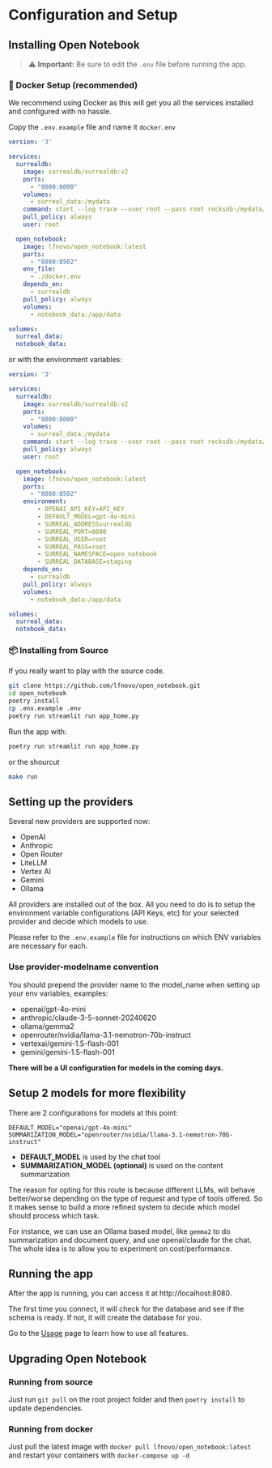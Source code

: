 # Configuration and Setup

## Installing Open Notebook

> ⚠️ **Important:** Be sure to edit the `.env` file before running the app.

### 🐳 Docker Setup (recommended)

We recommend using Docker as this will get you all the services installed and configured with no hassle.

Copy the `.env.example` file and name it `docker.env`

```yaml
version: '3'

services:
  surrealdb:
    image: surrealdb/surrealdb:v2
    ports:
      - "8000:8000"
    volumes:
      - surreal_data:/mydata
    command: start --log trace --user root --pass root rocksdb:/mydata/mydatabase.db
    pull_policy: always
    user: root

  open_notebook:
    image: lfnovo/open_notebook:latest
    ports:
      - "8080:8502"
    env_file:
      - ./docker.env
    depends_on:
      - surrealdb
    pull_policy: always
    volumes:
      - notebook_data:/app/data

volumes:
  surreal_data:
  notebook_data:
```

or with the environment variables:

```yaml
version: '3'

services:
  surrealdb:
    image: surrealdb/surrealdb:v2
    ports:
      - "8000:8000"
    volumes:
      - surreal_data:/mydata
    command: start --log trace --user root --pass root rocksdb:/mydata/mydatabase.db
    pull_policy: always
    user: root

  open_notebook:
    image: lfnovo/open_notebook:latest
    ports:
      - "8080:8502"
    environment:
        - OPENAI_API_KEY=API_KEY
        - DEFAULT_MODEL=gpt-4o-mini
        - SURREAL_ADDRESSsurrealdb
        - SURREAL_PORT=8000
        - SURREAL_USER=root
        - SURREAL_PASS=root
        - SURREAL_NAMESPACE=open_notebook
        - SURREAL_DATABASE=staging
    depends_on:
      - surrealdb
    pull_policy: always
    volumes:
      - notebook_data:/app/data

volumes:
  surreal_data:
  notebook_data:
```

### 📦 Installing from Source

If you really want to play with the source code.

```sh
git clone https://github.com/lfnovo/open_notebook.git
cd open_notebook
poetry install
cp .env.example .env
poetry run streamlit run app_home.py
```

Run the app with: 

```sh
poetry run streamlit run app_home.py
```

or the shourcut

```sh
make run
```

## Setting up the providers

Several new providers are supported now:

- OpenAI
- Anthropic
- Open Router
- LiteLLM
- Vertex AI
- Gemini
- Ollama

All providers are installed out of the box. All you need to do is to setup the environment variable configurations (API Keys, etc) for your selected provider and decide which models to use. 

Please refer to the `.env.example` file for instructions on which ENV variables are necessary for each. 

### Use provider-modelname convention

You should prepend the provider name to the model_name when setting up your env variables, examples: 

- openai/gpt-4o-mini
- anthropic/claude-3-5-sonnet-20240620
- ollama/gemma2
- openrouter/nvidia/llama-3.1-nemotron-70b-instruct
- vertexai/gemini-1.5-flash-001
- gemini/gemini-1.5-flash-001

__There will be a UI configuration for models in the coming days.__

## Setup 2 models for more flexibility

There are 2 configurations for models at this point: 

```
DEFAULT_MODEL="openai/gpt-4o-mini"
SUMMARIZATION_MODEL="openrouter/nvidia/llama-3.1-nemotron-70b-instruct"
```

- **DEFAULT_MODEL** is used by the chat tool
- **SUMMARIZATION_MODEL (optional)** is used on the content summarization

The reason for opting for this route is because different LLMs, will behave better/worse depending on the type of request and type of tools offered. So it makes sense to build a more refined system to decide which model should process which task.

For instance, we can use an Ollama based model, like `gemma2` to do summarization and document query, and use openai/claude for the chat. The whole idea is to allow you to experiment on cost/performance.


## Running the app

After the app is running, you can access it at http://localhost:8080.

The first time you connect, it will check for the database and see if the schema is ready. If not, it will create the database for you. 

Go to the [Usage](USAGE.md) page to learn how to use all features.

## Upgrading Open Notebook

### Running from source

Just run `git pull` on the root project folder and then `poetry install` to update dependencies.

### Running from docker

Just pull the latest image with `docker pull lfnovo/open_notebook:latest` and restart your containers with `docker-compose up -d`